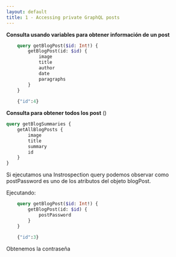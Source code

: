 ```yaml
---
layout: default
title: 1 - Accessing private GraphQL posts
---
```

**Consulta usando variables para obtener información de un post**
``` graphql
    query getBlogPost($id: Int!) {
        getBlogPost(id: $id) {
            image
            title
            author
            date
            paragraphs
        }
    }
    
    {"id":4}
```

**Consulta para obtener todos los post** ()
```graphql
query getBlogSummaries {
    getAllBlogPosts {
        image
        title
        summary
        id
    }
}
```

Si ejecutamos una Instrospection query podemos observar como postPassword es uno de los atributos del objeto blogPost.

Ejecutando:

``` graphql
    query getBlogPost($id: Int!) {
        getBlogPost(id: $id) {
            postPassword
        }
    }
    
    {"id":3}
```

Obtenemos la contraseña


